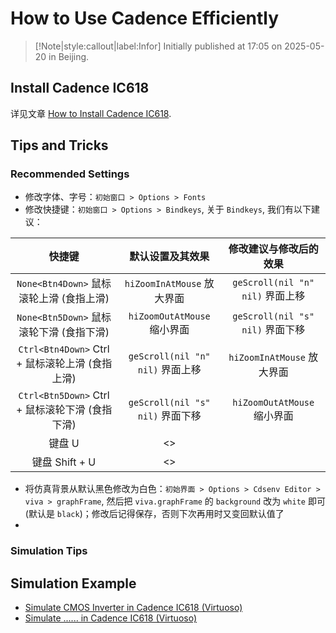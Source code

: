 # How to Use Cadence Efficiently

> [!Note|style:callout|label:Infor]
> Initially published at 17:05 on 2025-05-20 in Beijing.

## Install Cadence IC618

详见文章 [How to Install Cadence IC618](<Electronics/How to Install Cadence IC618.md>).


## Tips and Tricks

### Recommended Settings

- 修改字体、字号：`初始窗口 > Options > Fonts`
- 修改快捷键：`初始窗口 > Options > Bindkeys`, 关于 `Bindkeys`, 我们有以下建议：



<div class='center'>

| 快捷键 | 默认设置及其效果 | 修改建议与修改后的效果 |
|:-:|:-:|:-:|
 | `None<Btn4Down>` 鼠标滚轮上滑 (食指上滑) | `hiZoomInAtMouse` 放大界面 | `geScroll(nil "n" nil)`  界面上移 |
 | `None<Btn5Down>` 鼠标滚轮下滑 (食指下滑) | `hiZoomOutAtMouse` 缩小界面 | `geScroll(nil "s" nil)` 界面下移 |
 | `Ctrl<Btn4Down>` Ctrl + 鼠标滚轮上滑 (食指上滑) | `geScroll(nil "n" nil)` 界面上移 | `hiZoomInAtMouse` 放大界面 |
 | `Ctrl<Btn5Down>` Ctrl + 鼠标滚轮下滑 (食指下滑) | `geScroll(nil "s" nil)` 界面下移 | `hiZoomOutAtMouse` 缩小界面 |
 |  键盘 U | <> |
 |  键盘 Shift + U | <> |
</div>

- 将仿真背景从默认黑色修改为白色：`初始界面 > Options > Cdsenv Editor > viva > graphFrame`, 然后把 `viva.graphFrame` 的 `background` 改为 `white` 即可 (默认是 `black`)；修改后记得保存，否则下次再用时又变回默认值了
- 


### Simulation Tips

## Simulation Example

- [Simulate CMOS Inverter in Cadence IC618 (Virtuoso)](<Electronics/Simulate CMOS Inverter in Cadence IC618 (Virtuoso).md>)
- [Simulate ...... in Cadence IC618 (Virtuoso)]()



